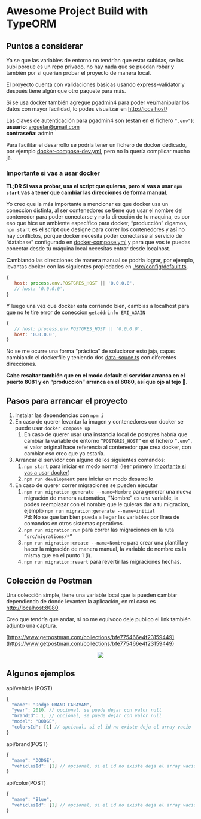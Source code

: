 # Awesome Project Build with TypeORM

## Puntos a considerar

Ya se que las variables de entorno no tendrían que estar subidas, se las subi
porque es un repo privado, no hay nada que se puedan robar y también por si
querian probar el proyecto de manera local.

El proyecto cuenta con validaciones básicas usando express-validator y después
tiene algún que otro paquete para más.

Si se usa docker también agregue [pgadmin4](https://www.pgadmin.org/) para poder
ver/manipular los datos con mayor facilidad, lo podes visualizar en [http://localhost/](http://localhost/)

Las claves de autenticación para pgadmin4 son (estan en el fichero `".env"`):  
**usuario**: arguelar@gmail.com  
**contraseña**: admin

Para facilitar el desarrollo se podría tener un fichero de docker dedicado, por ejemplo
[docker-compose-dev.yml](https://github.com/enzoarguello512/node-rest-jwt/blob/main/docker-compose-dev.yml),
pero no la quería complicar mucho ja.

### Importante si vas a usar docker

**TL;DR Si vas a probar, usa el script que quieras, pero si vas a usar `npm start`
vas a tener que cambiar las direcciones de forma manual.**

Yo creo que la más importante a mencionar es que docker usa un coneccion
distinta, al ser contenedores se tiene que usar el nombre del contenedor para
poder conectarse y no la dirección de tu maquina, es por eso que hice un
ambiente específico para docker, “producción” digamos, `npm start` es el script
que designe para correr los contenedores y así no hay conflictos, porque docker
necesita poder conectarse al servicio de “database” configurado en
[docker-compose.yml](https://github.com/enzoarguello512/node-typeorm-crud/blob/main/docker-compose.yml) 
y para que vos te puedas conectar desde tu máquina local necesitas entrar 
desde localhost.

Cambiando las direcciones de manera manual se podría lograr, por ejemplo,
levantas docker con las siguientes propiedades en 
[./src/config/default.ts](https://github.com/enzoarguello512/node-typeorm-crud/blob/main/src/config/default.ts).

```javascript
{
   host: process.env.POSTGRES_HOST || '0.0.0.0',
   // host: '0.0.0.0',
}
```

Y luego una vez que docker esta corriendo bien, cambias a localhost para que no
te tire error de coneccion `getaddrinfo EAI_AGAIN`

```javascript
{
   // host: process.env.POSTGRES_HOST || '0.0.0.0',
   host: '0.0.0.0',
}
```

No se me ocurre una forma “práctica” de solucionar esto jaja, capas cambiando
el dockerfile y teniendo dos [data-souce.ts](https://github.com/enzoarguello512/node-typeorm-crud/blob/main/src/data-source.ts) 
con diferentes direcciones.

**Cabe resaltar también que en el modo default el servidor arranca en el puerto
8081 y en “producción” arranca en el 8080, así que ojo al tejo 👀.**

## Pasos para arrancar el proyecto

1. Instalar las dependencias con `npm i`
2. En caso de querer levantar la imagen y contenedores con docker se puede usar `docker compose up`
   1. En caso de querer usar una instancia local de postgres habría que cambiar
      la variable de entorno `“POSTGRES_HOST”` en el fichero `“.env”`, el valor
      original hace referencia al contenedor que crea docker, con cambiar eso
      creo que ya estaría.
3. Arrancar el servidor con alguno de los siguientes comandos:
   1. `npm start` para iniciar en modo normal (leer primero [Importante si vas a usar docker](#importante-si-vas-a-usar-docker))
   2. `npm run development` para iniciar en modo desarrollo
4. En caso de querer correr migraciones se pueden ejecutar
   1. `npm run migration:generate --name=Nombre` para generar una nueva migración
      de manera automática, “Nombre” es una variable, la podes reemplazar con el
      nombre que le quieras dar a tu migracion, ejemplo
      `npm run migration:generate --name=initial`  
      Pd: No se que tan bien pueda a llegar las variables por línea de comandos
      en otros sistemas operativos.
   2. `npm run migration:run` para correr las migraciones en la ruta `“src/migrations/*”`
   3. `npm run migration:create --name=Nombre` para crear una plantilla y hacer la
      migración de manera manual, la variable de nombre es la misma que en el
      punto 1 (i).
   4. `npm run migration:revert` para revertir las migraciones hechas.

## Colección de Postman

Una colección simple, tiene una variable local que la pueden cambiar
dependiendo de donde levanten la aplicación, en mi caso es
[http://localhost:8080](http://localhost:8080).

Creo que tendría que andar, si no me equivoco deje publico el link también
adjunto una captura.

[https://www.getpostman.com/collections/bfe775466e4f23159449](https://www.getpostman.com/collections/bfe775466e4f23159449)

<p align="center"><img src="https://user-images.githubusercontent.com/75096734/192121000-cb18c069-eb5f-4a60-9c9a-7a5548dd3991.png"></p>

## Algunos ejemplos

api/vehicle (POST)

```javascript
{
  "name": "Dodge GRAND CARAVAN",
  "year": 2010, // opcional, se puede dejar con valor null
  "brandId": 1, // opcional, se puede dejar con valor null
  "model": "DODGE",
  "colorsId": [1] // opcional, si el id no existe deja el array vacio
}
```

api/brand(POST)

```javascript
{
  "name": "DODGE",
  "vehiclesId": [1] // opcional, si el id no existe deja el array vacio
}
```

api/color(POST)

```javascript
{
  "name": "Blue",
  "vehiclesId": [1] // opcional, si el id no existe deja el array vacio
}
```
